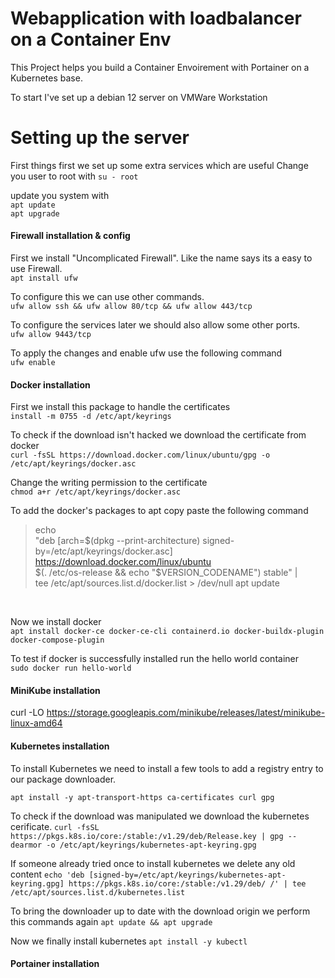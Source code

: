 # Webapplication with loadbalancer on a Container Env

This Project helps you build a Container Envoirement with Portainer on a Kubernetes base.

To start I've set up a debian 12 server on VMWare Workstation
<br>

# Setting up the server

First things first we set up some extra services which are useful
Change you user to root with `su - root`

update you system with<br>
`apt update` <br>
`apt upgrade`
<br>

#### Firewall installation & config

First we install "Uncomplicated Firewall". Like the name says its a easy to use Firewall.<br>
`apt install ufw`

To configure this we can use other commands.<br>
`ufw allow ssh && ufw allow 80/tcp && ufw allow 443/tcp`

To configure the services later we should also allow some other ports.<br>
`ufw allow 9443/tcp`

To apply the changes and enable ufw use the following command <br>
`ufw enable`
<br>

#### Docker installation

First we install this package to handle the certificates<br>
`install -m 0755 -d /etc/apt/keyrings`

To check if the download isn't hacked we download the certificate from docker<br>
`curl -fsSL https://download.docker.com/linux/ubuntu/gpg -o /etc/apt/keyrings/docker.asc`

Change the writing permission to the certificate<br>
`chmod a+r /etc/apt/keyrings/docker.asc`

To add the docker's packages to apt copy paste the following command<br>

> echo \
>  "deb [arch=$(dpkg --print-architecture) signed-by=/etc/apt/keyrings/docker.asc] https://download.docker.com/linux/ubuntu \
>  $(. /etc/os-release && echo "$VERSION_CODENAME") stable" | \
>  tee /etc/apt/sources.list.d/docker.list > /dev/null
> apt update

<br>

Now we install docker<br>
`apt install docker-ce docker-ce-cli containerd.io docker-buildx-plugin docker-compose-plugin`

To test if docker is successfully installed run the hello world container<br>
`sudo docker run hello-world`

#### MiniKube installation

curl -LO https://storage.googleapis.com/minikube/releases/latest/minikube-linux-amd64

#### Kubernetes installation

To install Kubernetes we need to install a few tools to add a registry entry to our package downloader.

`apt install -y apt-transport-https ca-certificates curl gpg`

To check if the download was manipulated we download the kubernetes cerificate.
`curl -fsSL https://pkgs.k8s.io/core:/stable:/v1.29/deb/Release.key | gpg --dearmor -o /etc/apt/keyrings/kubernetes-apt-keyring.gpg`

If someone already tried once to install kubernetes we delete any old content
`echo 'deb [signed-by=/etc/apt/keyrings/kubernetes-apt-keyring.gpg] https://pkgs.k8s.io/core:/stable:/v1.29/deb/ /' | tee /etc/apt/sources.list.d/kubernetes.list`

To bring the downloader up to date with the download origin we perform this commands again
`apt update && apt upgrade`

Now we finally install kubernetes
`apt install -y kubectl`

#### Portainer installation

